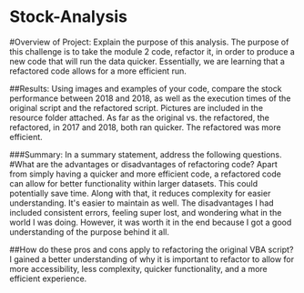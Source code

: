# Stock-Analysis

#Overview of Project: Explain the purpose of this analysis.
The purpose of this challenge is to take the module 2 code, refactor it, in order to produce a new code that will run the data quicker. Essentially, we are learning that a refactored code allows for a more efficient run. 


##Results: Using images and examples of your code, compare the stock performance between 2018 and 2018, as well as the execution times of the original script and the refactored script. Pictures are included in the resource folder attached. As far as the original vs. the refactored, the refactored, in 2017 and 2018, both ran quicker. The refactored was more efficient. 


###Summary: In a summary statement, address the following questions.
#What are the advantages or disadvantages of refactoring code? Apart from simply having a quicker and more efficient code, a refactored code can allow for better functionality within larger datasets. This could potentially save time. Along with that, it reduces complexity for easier understanding. It's easier to maintain as well. The disadvantages I had included consistent errors, feeling super lost, and wondering what in the world I was doing. However, it was worth it in the end because I got a good understanding of the purpose behind it all.


##How do these pros and cons apply to refactoring the original VBA script?
I gained a better understanding of why it is important to refactor to allow for more accessibility, less complexity, quicker functionality, and a more efficient experience.
